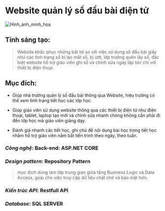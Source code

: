 # **Website quản lý sổ đầu bài điện tử**

![Hình_ảnh_minh_họa](https://down-vn.img.susercontent.com/file/2ebde40caf3a2679ef1e3af4d8a9beba.webp)

## **Tính sáng tạo**:

> Website khắc phục những bất lợi so với việc sử dụng sổ đầu bài giấy như các tình trạng sổ bị lạc mất sổ, bị ướt, lớp trưởng quên lấy sổ, đặc biệt website hỗ trợ giáo viên ghi sổ và chỉnh sửa ngay lập tức chỉ với thiết bị điện thoại.

## Mục đích:

- Giúp nhà trường quản lý sổ đầu bài thông qua Website, hiệu trưởng có thể xem tình trạng tiết học các lớp học.

- Giúp giáo viên sử dụng website thông qua các thiết bị điện tử như điện thoại, tablet, laptop tạo mới và chỉnh sửa nhanh chóng không cần phải đi đến lớp học mà giáo viên giảng dạy.

- Đánh giá nhanh các tiết học, ghi chủ đề nội dung bài học trong tiết học nhằm hỗ trợ giáo viên nắm bắt tiến trình theo ngày, theo tuần.

### _Công nghệ_: **Back-end: ASP.NET CORE**

### _Design pattern_: **Repository Pattern**

> mục đích dùng làm lớp trung gian giữa tầng Business Logic và Data Access, giúp cho việc truy cập dữ liệu chặt chẽ và bảo mật hơn.

### _Kiến trúc API_: **Restfull API**

### _Database_: **SQL SERVER**
